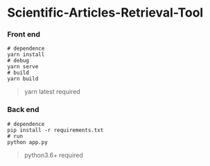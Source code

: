 # Scientific-Articles-Retrieval-Tool

### Front end
```shell
# dependence
yarn install
# debug
yarn serve
# build
yarn build
```
> yarn latest required

### Back end
```shell
# dependence
pip install -r requirements.txt
# run
python app.py
```
> python3.6+ required
